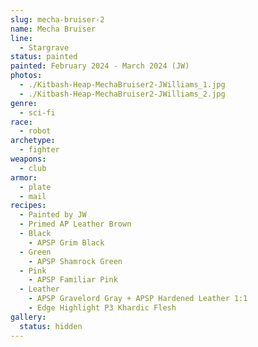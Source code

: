 ```yaml
---
slug: mecha-bruiser-2
name: Mecha Bruiser
line:
  - Stargrave
status: painted
painted: February 2024 - March 2024 (JW)
photos:
  - ./Kitbash-Heap-MechaBruiser2-JWilliams_1.jpg
  - ./Kitbash-Heap-MechaBruiser2-JWilliams_2.jpg
genre:
  - sci-fi
race:
  - robot
archetype:
  - fighter
weapons:
  - club
armor:
  - plate
  - mail
recipes:
  - Painted by JW
  - Primed AP Leather Brown
  - Black
    - APSP Grim Black
  - Green
    - APSP Shamrock Green
  - Pink
    - APSP Familiar Pink
  - Leather
    - APSP Gravelord Gray + APSP Hardened Leather 1:1
    - Edge Highlight P3 Khardic Flesh
gallery:
  status: hidden
---
```

